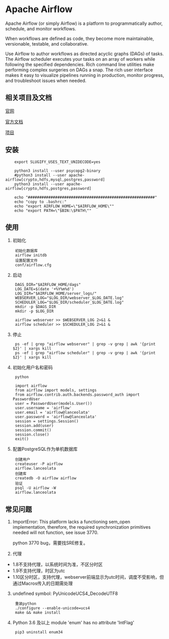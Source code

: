 # Apache Airflow

Apache Airflow (or simply Airflow) is a platform to programmatically author, schedule, and monitor workflows.

When workflows are defined as code, they become more maintainable, versionable, testable, and collaborative.

Use Airflow to author workflows as directed acyclic graphs (DAGs) of tasks. The Airflow scheduler executes your tasks on an array of workers while following the specified dependencies. Rich command line utilities make performing complex surgeries on DAGs a snap. The rich user interface makes it easy to visualize pipelines running in production, monitor progress, and troubleshoot issues when needed.

## 相关项目及文档

[官网](http://airflow.apache.org/)

[官方文档](http://airflow.apache.org/docs/apache-airflow/stable/index.html)

[项目](https://github.com/apache/airflow)

## 安装

        export SLUGIFY_USES_TEXT_UNIDECODE=yes

        python3 install --user psycopg2-binary
        #python3 install --user apache-airflow[crypto,hdfs,mysql,postgres,password]
        python3 install --user apache-airflow[crypto,hdfs,postgres,password]

        echo "########################################################"
        echo "copy to .bashrc:"
        echo "export AIRFLOW_HOME=\"$AIRFLOW_HOME\""
        echo "export PATH=\"$BIN:\$PATH\""

## 使用

1. 初始化

        初始化数据库
        airflow initdb
        设置配置文件
        conf/airflow.cfg

2. 启动

        DAGS_DIR="$AIRFLOW_HOME/dags"
        LOG_DATE=$(date '+%Y%m%d')
        LOG_DIR="$AIRFLOW_HOME/server_logs/"
        WEBSERVER_LOG="$LOG_DIR/webserver_$LOG_DATE.log"
        SCHEDULER_LOG="$LOG_DIR/scheduler_$LOG_DATE.log"
        mkdir -p $DAGS_DIR
        mkdir -p $LOG_DIR

        airflow webserver >> $WEBSERVER_LOG 2>&1 &
        airflow scheduler >> $SCHEDULER_LOG 2>&1 &

3. 停止

        ps -ef | grep "airflow webserver" | grep -v grep | awk '{print $2}' | xargs kill
        ps -ef | grep "airflow scheduler" | grep -v grep | awk '{print $2}' | xargs kill

4. 初始化用户名和密码

        python

        import airflow
        from airflow import models, settings
        from airflow.contrib.auth.backends.password_auth import PasswordUser
        user = PasswordUser(models.User())
        user.username = 'airflow'
        user.email = 'airflow@lanceolata'
        user.password = 'airflow@lanceolata'
        session = settings.Session()
        session.add(user)
        session.commit()
        session.close()
        exit()

5. 配置PostgreSQL作为单机数据库

        创建用户
        createuser -P airflow
        airflow.lanceolata
        创建库
        createdb -O airflow airflow
        验证
        psql -U airflow -W
        airflow.lanceolata

## 常见问题

1. ImportError: This platform lacks a functioning sem_open implementation, therefore, the required synchronization primitives needed will not function, see issue 3770.

    python 3770 bug，需要找SRE修复。

2. 代理

- 1.8不支持代理，以系统时间为准，不区分时区
- 1.9不支持代理，时区为utc
- 1.10区分时区，支持代理，webserver前端显示为utc时间，调度不受影响，但通过Macros传入的日期需处理

3. undefined symbol: PyUnicodeUCS4_DecodeUTF8

        重装python
        ./configure --enable-unicode=ucs4
        make && make install

4. Python 3.6 及以上 module 'enum' has no attribute 'IntFlag'

        pip3 uninstall enum34
